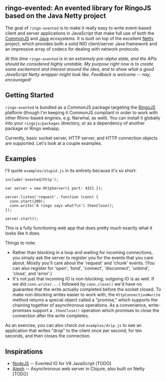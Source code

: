 ## ringo-evented: An evented library for RingoJS based on the Java Netty project

The goal of `ringo-evented` is to make it really easy to write event-based client and server applications in JavaScript that make full use of both the [CommonJS](http://commonjs.org/) and [Java](http://java.oracle.com/) ecosystems. It is built on top of the excellent [Netty](http://jboss.org/netty/) project, which provides both a solid NIO client/server Java framework and an impressive array of codecs for dealing with network protocols.

_At this time `ringo-evented` is in an extremely pre-alpha state, and the APIs should be considered highly unstable. My purpose right now is to create some excitement and interest around the idea, and to show what a good JavaScript Netty wrapper might look like. Feedback is welcome -- nay, encouraged!_

## Getting Started

`ringo-evented` is bundled as a CommonJS package targeting the [RingoJS](http://ringojs.org/) platform (though I'm keeping it CommonJS compliant in order to work with other Rhino-based engines, e.g. Narwhal, as well). You can install it globally into your `ringojs/packages` directory, or as a dependency of another package or Ringo webapp.

Currently, basic socket server, HTTP server, and HTTP connection objects are supported. Let's look at a couple examples.

## Examples

I'll quote `examples/stupid.js` in its entirety because it's so short:

    include('evented/http');
    
    var server = new HttpServer({ port: 4321 });
    
    server.listen('request', function (conn) {
      conn.start(200);
      conn.write('A ringo says what?\n').thenClose();
    });
    
    server.start();

This is a fully functioning web app that does pretty much exactly what it looks like it does.

Things to note:

* Rather than blocking in a loop and waiting for incoming connections, you simply ask the server to register you for the events that you care about. Mostly you'll care about the 'request' and 'chunk' events. (You can also register for 'open', 'bind', 'connect', 'disconnect', 'unbind', 'close', and 'error'.)
* It's not just that incoming IO is non-blocking; outgoing IO is as well. If we did `conn.write(...)` followed by `conn.close()` we'd have no guarantee that the write actually completed before the socket closed. To make non-blocking writes easier to work with, the `HttpConnection#write` method returns a special object called a "promise," which supports the chaining together of asynchronous operations. As a convenience, write-promises support a `.thenClose()` operation which promises to close the connection after the write completes.

As an exercise, you can also check out `examples/drip.js` to see an application that writes "drop" to the client once per second, for ten seconds, and then closes the connection.

## Inspirations

* [NodeJS](http://nodejs.org/) -- Evented IO for V8 JavaScript [TODO]
* [Aleph](http://github.com/ztellman/aleph) -- Asynchronous web server in Clojure, also built on Netty [TODO]
